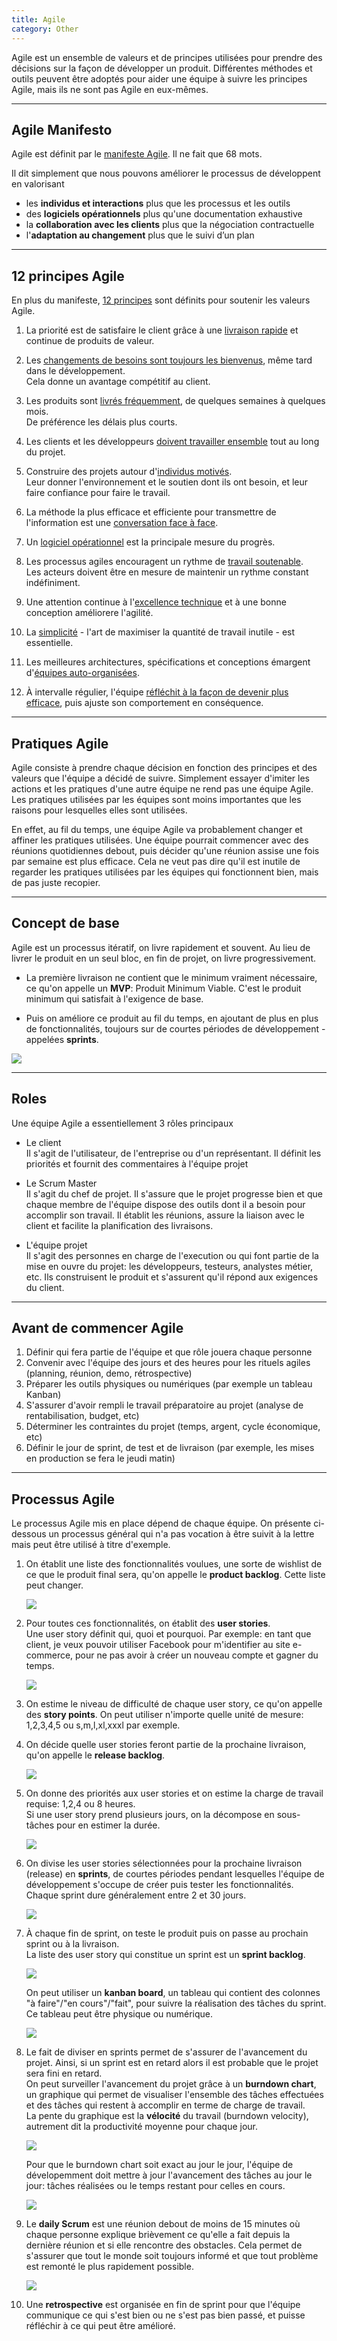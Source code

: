 ```yaml
---
title: Agile
category: Other
---
```


Agile est un ensemble de valeurs et de principes utilisées pour prendre des décisions sur la façon de développer un produit.
Différentes méthodes et outils peuvent être adoptés pour aider une équipe à suivre les principes Agile, mais ils ne sont pas Agile en eux-mêmes.

---

## Agile Manifesto

Agile est définit par le [manifeste Agile](http://agilemanifesto.org/iso/fr/manifesto.html). Il ne fait que 68 mots.

Il dit simplement que nous pouvons améliorer le processus de développent en valorisant
- les **individus et interactions** plus que les processus et les outils
- des **logiciels opérationnels** plus qu'une documentation exhaustive
- la **collaboration avec les clients** plus que la négociation contractuelle
- l'**adaptation au changement** plus que le suivi d’un plan

---

## 12 principes Agile

En plus du manifeste, [12 principes](http://agilemanifesto.org/iso/fr/principles.html) sont définits pour soutenir les valeurs Agile.

1. La priorité est de satisfaire le client grâce à une <ins>livraison rapide</ins> et continue de produits de valeur.

2. Les <ins>changements de besoins sont toujours les bienvenus</ins>, même tard dans le développement.  
   Cela donne un avantage compétitif au client.

3. Les produits sont <ins>livrés fréquemment</ins>, de quelques semaines à quelques mois.  
   De préférence les délais plus courts.

4. Les clients et les développeurs <ins>doivent travailler ensemble</ins> tout au long du projet.

5. Construire des projets autour d'<ins>individus motivés</ins>.  
   Leur donner l'environnement et le soutien dont ils ont besoin, et leur faire confiance pour faire le travail.

6. La méthode la plus efficace et efficiente pour transmettre de l'information est une <ins>conversation face à face</ins>.

7. Un <ins>logiciel opérationnel</ins> est la principale mesure du progrès.

8. Les processus agiles encouragent un rythme de <ins>travail soutenable</ins>.  
  Les acteurs doivent être en mesure de maintenir un rythme constant indéfiniment.

9. Une attention continue à l'<ins>excellence technique</ins> et à une bonne conception améliorere l'agilité.

10. La <ins>simplicité</ins> - l'art de maximiser la quantité de travail inutile - est essentielle.

11. Les meilleures architectures, spécifications et conceptions émargent d'<ins>équipes auto-organisées</ins>.

12. À intervalle régulier, l'équipe <ins>réfléchit à la façon de devenir plus efficace</ins>, puis ajuste son comportement en conséquence.

---

## Pratiques Agile

Agile consiste à prendre chaque décision en fonction des principes et des valeurs que l'équipe a décidé de suivre. Simplement essayer d'imiter les actions et les pratiques d'une autre équipe ne rend pas une équipe Agile. Les pratiques utilisées par les équipes sont moins importantes que les raisons pour lesquelles elles sont utilisées.

En effet, au fil du temps, une équipe Agile va probablement changer et affiner les pratiques utilisées. Une équipe pourrait commencer avec des réunions quotidiennes debout, puis décider qu'une réunion assise une fois par semaine est plus efficace.
Cela ne veut pas dire qu'il est inutile de regarder les pratiques utilisées par les équipes qui fonctionnent bien, mais de pas juste recopier.

---

## Concept de base

Agile est un processus itératif, on livre rapidement et souvent. Au lieu de livrer le produit en un seul bloc, en fin de projet, on livre progressivement.

* La première livraison ne contient que le minimum vraiment nécessaire, ce qu'on appelle un **MVP**: Produit Minimum Viable. C'est le produit minimum qui satisfait à l'exigence de base.

* Puis on améliore ce produit au fil du temps, en ajoutant de plus en plus de fonctionnalités, toujours sur de courtes périodes de développement - appelées **sprints**.

![](https://i.imgur.com/mdBSG2A.png)

---

## Roles

Une équipe Agile a essentiellement 3 rôles principaux

* Le client  
  Il s'agit de l'utilisateur, de l'entreprise ou d'un représentant. Il définit les priorités et fournit des commentaires à l'équipe projet

* Le Scrum Master  
  Il s'agit du chef de projet. Il s'assure que le projet progresse bien et que chaque membre de l'équipe dispose des outils dont il a besoin pour accomplir son travail. Il établit les réunions, assure la liaison avec le client et facilite la planification des livraisons.

* L'équipe projet  
  Il s'agit des personnes en charge de l'execution ou qui font partie de la mise en ouvre du projet: les développeurs, testeurs, analystes métier, etc. Ils construisent le produit et s'assurent qu'il répond aux exigences du client.

---

## Avant de commencer Agile

1. Définir qui fera partie de l'équipe et que rôle jouera chaque personne
2. Convenir avec l'équipe des jours et des heures pour les rituels agiles (planning, réunion, demo, rétrospective)
3. Préparer les outils physiques ou numériques (par exemple un tableau Kanban)
4. S'assurer d'avoir rempli le travail préparatoire au projet (analyse de rentabilisation, budget, etc)
5. Déterminer les contraintes du projet (temps, argent, cycle économique, etc)
6. Définir le jour de sprint, de test et de livraison (par exemple, les mises en production se fera le jeudi matin)

---

## Processus Agile

Le processus Agile mis en place dépend de chaque équipe. On présente ci-dessous un processus général qui n'a pas vocation à être suivit à la lettre mais peut être utilisé à titre d'exemple.

1. On établit une liste des fonctionnalités voulues, une sorte de wishlist de ce que le produit final sera, qu'on appelle le **product backlog**. 
   Cette liste peut changer.

   ![](https://i.imgur.com/hzPG7TW.png)

2. Pour toutes ces fonctionnalités, on établit des **user stories**.  
   Une user story définit qui, quoi et pourquoi. 
   Par exemple: en tant que client, je veux pouvoir utiliser Facebook pour m'identifier au site e-commerce, pour ne pas avoir à créer un nouveau compte et gagner du temps.

   ![](https://i.imgur.com/RQ7fQgT.png)

3. On estime le niveau de difficulté de chaque user story, ce qu'on appelle des **story points**. On peut utiliser n'importe quelle unité de mesure: 1,2,3,4,5 ou s,m,l,xl,xxxl par exemple.

4. On décide quelle user stories feront partie de la prochaine livraison, qu'on appelle le **release backlog**.

   ![](https://i.imgur.com/tcYqiMS.png)

5. On donne des priorités aux user stories et on estime la charge de travail requise: 1,2,4 ou 8 heures.  
Si une user story prend plusieurs jours, on la décompose en sous-tâches pour en estimer la durée.

   ![](https://i.imgur.com/6DK2IlM.png)

6. On divise les user stories sélectionnées pour la prochaine livraison (release) en **sprints**, de courtes périodes pendant lesquelles l'équipe de développement s'occupe de créer puis tester les fonctionnalités.  
   Chaque sprint dure généralement entre 2 et 30 jours.

   ![](https://i.imgur.com/swiXacN.png)

7. À chaque fin de sprint, on teste le produit puis on passe au prochain sprint ou à la livraison.  
   La liste des user story qui constitue un sprint est un **sprint backlog**.  

   ![](https://i.imgur.com/CnOiK6M.png)

   On peut utiliser un **kanban board**, un tableau qui contient des colonnes "à faire"/"en cours"/"fait", pour suivre la réalisation des tâches du sprint. Ce tableau peut être physique ou numérique.

   ![](https://i.imgur.com/SjWZ3kc.png)

8. Le fait de diviser en sprints permet de s'assurer de l'avancement du projet. Ainsi, si un sprint est en retard alors il est probable que le projet sera fini en retard.  
   On peut surveiller l'avancement du projet grâce à un **burndown chart**, un graphique qui permet de visualiser l'ensemble des tâches effectuées et des tâches qui restent à accomplir en terme de charge de travail.  
   La pente du graphique est la **vélocité** du travail (burndown velocity), autrement dit la productivité moyenne pour chaque jour.

   ![](https://i.imgur.com/B8kt1zc.png)

   Pour que le burndown chart soit exact au jour le jour, l'équipe de dévelopemment doit mettre à jour l'avancement des tâches au jour le jour: tâches réalisées ou le temps restant pour celles en cours.

   ![](https://i.imgur.com/QUi7uIM.png)

9. Le **daily Scrum** est une réunion debout de moins de 15 minutes où chaque personne explique brièvement ce qu'elle a fait depuis la dernière réunion et si elle rencontre des obstacles. Cela permet de s'assurer que tout le monde soit toujours informé et que tout problème est remonté le plus rapidement possible.

   ![](https://i.imgur.com/VZDhCd3.png)

10. Une **retrospective** est organisée en fin de sprint pour que l'équipe communique ce qui s'est bien ou ne s'est pas bien passé, et puisse réfléchir à ce qui peut être amélioré.

